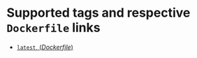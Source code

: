 # Supported tags and respective `Dockerfile` links

- [`latest`, (*Dockerfile*)](https://github.com/outstand/docker-schmooze/blob/master/Dockerfile)
